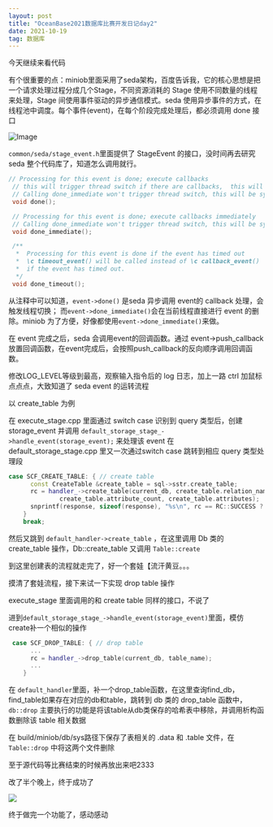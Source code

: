 ```yaml
---
layout: post
title: "OceanBase2021数据库比赛开发日记day2"
date: 2021-10-19
tag: 数据库
---   
```


今天继续来看代码

有个很重要的点：miniob里面采用了seda架构，百度告诉我，它的核心思想是把一个请求处理过程分成几个Stage，不同资源消耗的 Stage 使用不同数量的线程来处理，Stage 间使用事件驱动的异步通信模式。seda 使用异步事件的方式，在线程池中调度。每个事件(event)，在每个阶段完成处理后，都必须调用 done 接口

![Image](https://pic4.zhimg.com/80/v2-e4534afd24ccd96d872dfa39eee752fb.png)


 `common/seda/stage_event.h`里面提供了 StageEvent 的接口，没时间再去研究 seda 整个代码库了，知道怎么调用就行。

 ```C++
// Processing for this event is done; execute callbacks
  // this will trigger thread switch if there are callbacks,  this will be async
  // Calling done_immediate won't trigger thread switch, this will be synchonized
  void done();

  // Processing for this event is done; execute callbacks immediately
  // Calling done_immediate won't trigger thread switch, this will be synchonized
  void done_immediate();

  /**
   *  Processing for this event is done if the event has timed out
   *  \c timeout_event() will be called instead of \c callback_event()
   *  if the event has timed out.
   */
  void done_timeout();
 ```

 从注释中可以知道，`event->done()` 是seda 异步调用 event的 callback 处理，会触发线程切换；
 而`event->done_immediate()`会在当前线程直接进行 event 的删除。miniob 为了方便，好像都使用`event->done_immediate()`来做。

 在 event 完成之后，seda 会调用event的回调函数。通过 event->push_callback 放置回调函数，在event完成后，会按照push_callback的反向顺序调用回调函数。 


修改LOG_LEVEL等级到最高，观察输入指令后的 log 日志，加上一路 ctrl 加鼠标点点点，大致知道了 seda event 的运转流程


以 create_table 为例

在 execute_stage.cpp 里面通过 switch case 识别到 query 类型后，创建 storage_event 并调用 `default_storage_stage_->handle_event(storage_event);` 来处理该 event
在 default_storage_stage.cpp 里又一次通过switch case 跳转到相应 query 类型处理段
```C++
case SCF_CREATE_TABLE: { // create table
      const CreateTable &create_table = sql->sstr.create_table;
      rc = handler_->create_table(current_db, create_table.relation_name, 
              create_table.attribute_count, create_table.attributes);
      snprintf(response, sizeof(response), "%s\n", rc == RC::SUCCESS ? "SUCCESS" : "FAILURE");
    }
    break;
```
然后又跳到 `default_handler->create_table` ，在这里调用 Db 类的 create_table 操作，Db::create_table 又调用 `Table::create`


到这里创建表的流程就走完了，好一个套娃【流汗黄豆。。。



摸清了套娃流程，接下来试一下实现 drop table 操作

execute_stage 里面调用的和 create table 同样的接口，不说了

进到`default_storage_stage_->handle_event(storage_event)`里面，模仿create补一个相似的操作
```C++
 case SCF_DROP_TABLE: { // drop table
      ...
      rc = handler_->drop_table(current_db, table_name);
      ...
    }
```

在 `default_handler`里面，补一个drop_table函数，在这里查询find_db，find_table如果存在对应的db和table，跳转到 db 类的 drop_table 函数中，`db::drop` 主要执行的功能是将该table从db类保存的哈希表中移除，并调用析构函数删除该 table 相关数据

在 build/miniob/db/sys路径下保存了表相关的 .data 和 .table 文件，在 `Table::drop` 中将这两个文件删除

至于源代码等比赛结束的时候再放出来吧2333

改了半个晚上，终于成功了

![](https://pic4.zhimg.com/80/v2-8d3853af8d7e40d1b42b9753490f8b23.png)

终于做完一个功能了，感动感动